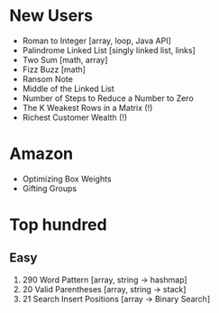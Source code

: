 # New Users
- Roman to Integer [array, loop, Java API]
- Palindrome Linked List [singly linked list, links]
- Two Sum [math, array]
- Fizz Buzz [math]
- Ransom Note
- Middle of the Linked List
- Number of Steps to Reduce a Number to Zero
- The K Weakest Rows in a Matrix (!)
- Richest Customer Wealth (!)

# Amazon

- Optimizing Box Weights
- Gifting Groups

# Top hundred

## Easy
1. 290 Word Pattern [array, string -> hashmap]
2. 20 Valid Parentheses [array, string -> stack]
3. 21 Search Insert Positions [array -> Binary Search]
